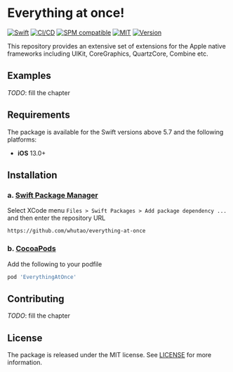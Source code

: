 # Everything at once!

[![Swift](https://img.shields.io/badge/Swift-5.6-orange.svg)](https://swift.org)
[![CI/CD](https://github.com/whutao/everything-at-once/actions/workflows/ci-cd.yml/badge.svg)](https://github.com/whutao/everything-at-once/actions/workflows/ci-cd.yml)
[![SPM compatible](https://img.shields.io/badge/SPM-Compatible-brightgreen--====.svg?style=flat)](https://swift.org/package-manager/)
[![MIT](https://img.shields.io/badge/License-MIT-red.svg)](https://opensource.org/licenses/MIT)
[![Version](https://img.shields.io/cocoapods/v/EverythingAtOnce.svg)](http://cocoapods.org/pods/EverythingAtOnce)

This repository provides an extensive set of extensions for
the Apple native frameworks including UIKit, CoreGraphics,
QuartzCore, Combine etc.

## Examples

*TODO*: fill the chapter

## Requirements

The package is available for the Swift versions above 5.7 and
the following platforms:

- **iOS** 13.0+

## Installation

### a. [Swift Package Manager](https://swift.org/package-manager)

Select XCode menu `Files > Swift Packages > Add package dependency ...` and then enter the repository URL

```commandline
https://github.com/whutao/everything-at-once
```

### b. [CocoaPods](https://guides.cocoapods.org/using/using-cocoapods.html)

Add the following to your podfile

```ruby
pod 'EverythingAtOnce'
```

## Contributing

*TODO*: fill the chapter

## License
The package is released under the MIT license. See [LICENSE](https://github.com/SwifterSwift/SwifterSwift/blob/master/LICENSE) for more information.
